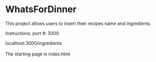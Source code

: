 # WhatsForDinner

This project allows users to insert their recipes name and ingredients. 

Instructions:
port #: 3000

localhost:3000/ingredients <br></br>
The starting page is index.html
